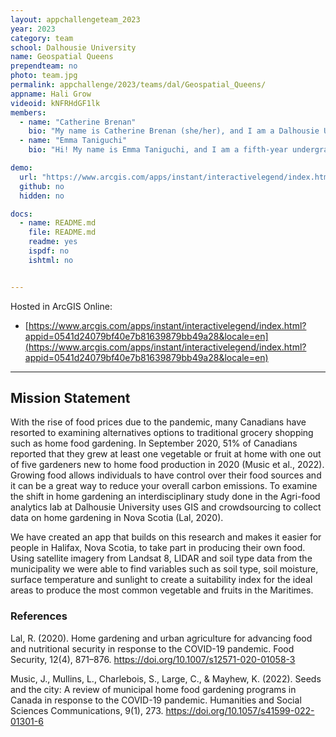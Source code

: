 ```yaml
---
layout: appchallengeteam_2023
year: 2023
category: team
school: Dalhousie University
name: Geospatial Queens
prependteam: no
photo: team.jpg
permalink: appchallenge/2023/teams/dal/Geospatial_Queens/
appname: Hali Grow
videoid: kNFRHdGF1lk
members:
  - name: "Catherine Brenan"
    bio: "My name is Catherine Brenan (she/her), and I am a Dalhousie University undergraduate student completing a Combined Honours in Environmental Science and Chemistry with a Certificate in GIS. My research interests include using spatial modelling to understand carbon stock on the seafloor. I am excited about the app challenge since it will be a great experience to learn more about the different Esri tools and how they can be applied to urban ecology and conservation."
  - name: "Emma Taniguchi"
    bio: "Hi! My name is Emma Taniguchi, and I am a fifth-year undergraduate student completing a BSc Honours in Environmental Science, a minor in Oceanography, and a certificate in GIS at Dalhousie University. My honours research focused on the lens of environmental injustice in the country as we move forward in addressing the climate crisis. I used ArcGIS Pro to geospatially analyze the relationship between hydroelectric dam placement and Indigenous and other marginalized communities in Canada. With my research endeavours, I hope to use geospatial tools to make the world a fairer and more equitable place while addressing challenges related to climate change and environmental degradation."

demo:
  url: "https://www.arcgis.com/apps/instant/interactivelegend/index.html?appid=0541d24079bf40e7b81639879bb49a28&locale=en"
  github: no
  hidden: no

docs:
  - name: README.md
    file: README.md
    readme: yes 
    ispdf: no
    ishtml: no


---
```



Hosted in ArcGIS Online:

- [https://www.arcgis.com/apps/instant/interactivelegend/index.html?appid=0541d24079bf40e7b81639879bb49a28&locale=en](https://www.arcgis.com/apps/instant/interactivelegend/index.html?appid=0541d24079bf40e7b81639879bb49a28&locale=en)

---

## Mission Statement

With the rise of food prices due to the pandemic, many Canadians have resorted to examining alternatives options to traditional grocery shopping such as home food gardening. In September 2020, 51% of Canadians reported that they grew at least one vegetable or fruit at home with one out of five gardeners new to home food production in 2020 (Music et al., 2022). Growing food allows individuals to have control over their food sources and it can be a great way to reduce your overall carbon emissions. To examine the shift in home gardening an interdisciplinary study done in the Agri-food analytics lab at Dalhousie University uses GIS and crowdsourcing to collect data on home gardening in Nova Scotia (Lal, 2020). 

We have created an app that builds on this research and makes it easier for people in Halifax, Nova Scotia, to take part in producing their own food. Using satellite imagery from Landsat 8, LIDAR and soil type data from the municipality we were able to find variables such as soil type, soil moisture, surface temperature and sunlight to create a suitability index for the ideal areas to produce the most common vegetable and fruits in the Maritimes. 

### References

Lal, R. (2020). Home gardening and urban agriculture for advancing food and nutritional security in response to the COVID-19 pandemic. Food Security, 12(4), 871–876. https://doi.org/10.1007/s12571-020-01058-3

Music, J., Mullins, L., Charlebois, S., Large, C., & Mayhew, K. (2022). Seeds and the city: A review of municipal home food gardening programs in Canada in response to the COVID-19 pandemic. Humanities and Social Sciences Communications, 9(1), 273. https://doi.org/10.1057/s41599-022-01301-6
